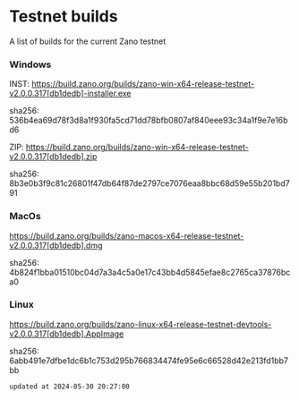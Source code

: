 # Testnet builds

A list of builds for the current Zano testnet

### Windows

INST: https://build.zano.org/builds/zano-win-x64-release-testnet-v2.0.0.317[db1dedb]-installer.exe

sha256: 536b4ea69d78f3d8a1f930fa5cd71dd78bfb0807af840eee93c34a1f9e7e16bd6

ZIP: https://build.zano.org/builds/zano-win-x64-release-testnet-v2.0.0.317[db1dedb].zip

sha256: 8b3e0b3f9c81c26801f47db64f87de2797ce7076eaa8bbc68d59e55b201bd791

### MacOs

https://build.zano.org/builds/zano-macos-x64-release-testnet-v2.0.0.317[db1dedb].dmg

sha256: 4b824f1bba01510bc04d7a3a4c5a0e17c43bb4d5845efae8c2765ca37876bca0

### Linux

https://build.zano.org/builds/zano-linux-x64-release-testnet-devtools-v2.0.0.317[db1dedb].AppImage

sha256: 6abb491e7dfbe1dc6b1c753d295b766834474fe95e6c66528d42e213fd1bb7bb

```
updated at 2024-05-30 20:27:00
```
